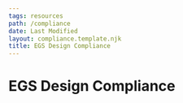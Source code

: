 ```yaml
---
tags: resources
path: /compliance
date: Last Modified
layout: compliance.template.njk
title: EGS Design Compliance
---
```


# EGS Design Compliance
